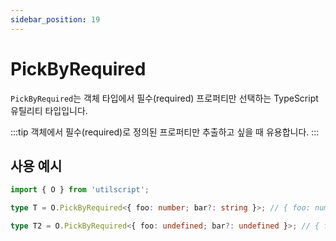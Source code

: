 ```yaml
---
sidebar_position: 19
---
```


# PickByRequired

`PickByRequired`는 객체 타입에서 필수(required) 프로퍼티만 선택하는 TypeScript 유틸리티 타입입니다.

:::tip
객체에서 필수(required)로 정의된 프로퍼티만 추출하고 싶을 때 유용합니다.
:::

## 사용 예시

```ts
import { O } from 'utilscript';

type T = O.PickByRequired<{ foo: number; bar?: string }>; // { foo: number }

type T2 = O.PickByRequired<{ foo: undefined; bar?: undefined }>; // { foo: undefined }
```
